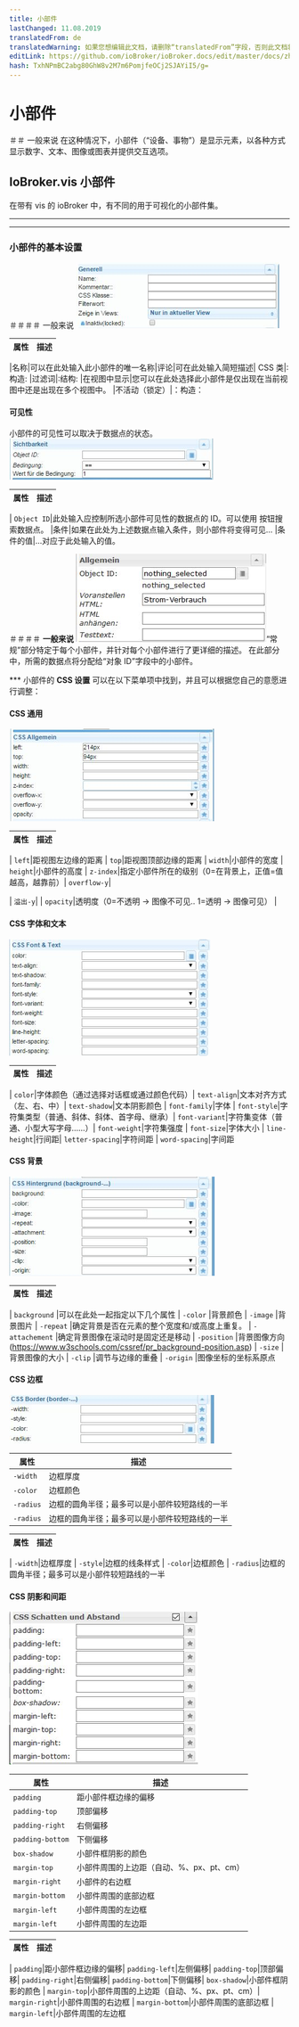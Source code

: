 ```yaml
---
title: 小部件
lastChanged: 11.08.2019
translatedFrom: de
translatedWarning: 如果您想编辑此文档，请删除“translatedFrom”字段，否则此文档将再次自动翻译
editLink: https://github.com/ioBroker/ioBroker.docs/edit/master/docs/zh-cn/viz/widgets.md
hash: TxhNPmBC2abg80GhW8v2M7m6PomjfeOCj2SJAYiI5/g=
---
```

# 小部件
＃＃ 一般来说
在这种情况下，小部件（“设备、事物”）是显示元素，以各种方式显示数字、文本、图像或图表并提供交互选项。

## IoBroker.vis 小部件
在带有 vis 的 ioBroker 中，有不同的用于可视化的小部件集。

-------------------------------------------------------------------------------
-------------------------------------------------------------------------------

### 小部件的基本设置
＃＃＃＃ 一般来说
![001_Widget_General](../../de/viz/media/vis_widgets_001_Widget_Generell.jpg)

|属性|描述|
|-----|----|

|名称|可以在此处输入此小部件的唯一名称|评论|可在此处输入简短描述| CSS 类|:构造: |过滤词|:结构: |在视图中显示|您可以在此处选择此小部件是仅出现在当前视图中还是出现在多个视图中。
|不活动（锁定）|：构造：

#### **可见性**
小部件的可见性可以取决于数据点的状态。
![002_Widget_可见性](../../de/viz/media/vis_widgets-2_002_Widget_Sichtbarkeit.jpg)

|属性|描述|
|----|----|

| `Object ID`|此处输入应控制所选小部件可见性的数据点的 ID。可以使用 按钮搜索数据点。
|条件|如果在此处为上述数据点输入条件，则小部件将变得可见...
|条件的值|...对应于此处输入的值。

＃＃＃＃ **一般来说**
![](../../de/viz/media/vis_widgets_003_Widget_Allgemein.jpg)“常规”部分特定于每个小部件，并针对每个小部件进行了更详细的描述。
在此部分中，所需的数据点将分配给“对象 ID”字段中的小部件。

*** 小部件的 **CSS 设置** 可以在以下菜单项中找到，并且可以根据您自己的意愿进行调整：

#### **CSS 通用**
![](../../de/viz/media/vis_widgets_004_CSS_allgemein.jpg)

|属性|描述|
|-----|----|

| `left`|距视图左边缘的距离 | `top`|距视图顶部边缘的距离 | `width`|小部件的宽度 | `height`|小部件的高度 | `z-index`|指定小部件所在的级别（0=在背景上，正值=值越高，越靠前）| `overflow-y`|

| `溢出-y`|
| `opacity`|透明度（0=不透明 -> 图像不可见.. 1=透明 -> 图像可见） |

#### CSS 字体和文本
![005_CSS_字体_文本](../../de/viz/media/vis_widgets_005_CSS_Font_Text.jpg)

|属性|描述|
|-----|----|

| `color`|字体颜色（通过选择对话框或通过颜色代码）| `text-align`|文本对齐方式（左、右、中）| `text-shadow`|文本阴影颜色 | `font-family`|字体 | `font-style`|字符集类型（普通、斜体、斜体、首字母、继承）| `font-variant`|字符集变体（普通、小型大写字母……）| `font-weight`|字符集强度 | `font-size`|字体大小 | `line-height`|行间距| `letter-spacing`|字符间距 | `word-spacing`|字间距

#### **CSS 背景**
![006_CSS_背景](../../de/viz/media/vis_widgets_006_CSS_Hintergrund.jpg)

|属性 |描述 |
|-----|-----|

| `background` |可以在此处一起指定以下几个属性 | `-color` |背景颜色 | `-image` |背景图片 | `-repeat` |确定背景是否在元素的整个宽度和/或高度上重复。
| `-attachement` |确定背景图像在滚动时是固定还是移动 | `-position` |背景图像方向 (https://www.w3schools.com/cssref/pr_background-position.asp) | `-size` |背景图像的大小 | `-clip` |调节与边缘的重叠 | `-origin` |图像坐标的坐标系原点

#### **CSS 边框**
![007_CSS_边框](../../de/viz/media/vis_widgets_007_CSS_Border.jpg)

|属性|描述|
|----|----|
|`-width`|边框厚度|  |
|`-color`|边框颜色|
|`-radius`|边框的圆角半径；最多可以是小部件较短路线的一半|
|`-radius`|边框的圆角半径；最多可以是小部件较短路线的一半|

|属性|描述|
|-----|----|

| `-width`|边框厚度 | `-style`|边框的线条样式 | `-color`|边框颜色 | `-radius`|边框的圆角半径；最多可以是小部件较短路线的一半

#### CSS 阴影和间距
![008_CSS_阴影_距离](../../de/viz/media/vis_widgets_008_CSS_Schatten_Abstand.jpg)

|属性|描述|
|----|----|
|`padding`|距小部件框边缘的偏移|
|`padding-top`|顶部偏移|
|`padding-right`|右侧偏移|
|`padding-bottom`|下侧偏移|
|`box-shadow`|小部件框阴影的颜色|
|`margin-top`|小部件周围的上边距（自动、%、px、pt、cm）|
|`margin-right`|小部件的右边框|
|`margin-bottom`|小部件周围的底部边框|
|`margin-left`|小部件周围的左边框|
|`margin-left`|小部件周围的左边距|

|属性|描述|
|-----|----|

| `padding`|距小部件框边缘的偏移| `padding-left`|左侧偏移| `padding-top`|顶部偏移| `padding-right`|右侧偏移| `padding-bottom`|下侧偏移| `box-shadow`|小部件框阴影的颜色 | `margin-top`|小部件周围的上边距（自动、%、px、pt、cm）| `margin-right`|小部件周围的右边框 | `margin-bottom`|小部件周围的底部边框 | `margin-left`|小部件周围的左边框